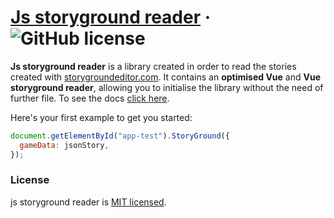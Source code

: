 # [Js storyground reader](https://storygroundeditor.com) &middot; ![GitHub license](https://img.shields.io/badge/license-MIT-blue.svg)

**Js storyground reader** is a library created in order to read the stories created with [storygroundeditor.com](https://storygroundeditor.com/).
It contains an **optimised Vue** and **Vue storyground reader**, allowing you to initialise the library without the need of further file.
To see the docs [click here](https://storygroundeditor.com/devs/).

Here's your first example to get you started:

```js
document.getElementById("app-test").StoryGround({
  gameData: jsonStory,
});
```

### License

js storyground reader is [MIT licensed](./LICENSE).
